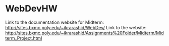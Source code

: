 # WebDevHW

Link to the documentation website for Midterm: http://sites.bxmc.poly.edu/~ikrarashid/WebDev/
Link to the website: http://sites.bxmc.poly.edu/~ikrarashid/Assignments%20Folder/Midterm/Midterm_Project.html
